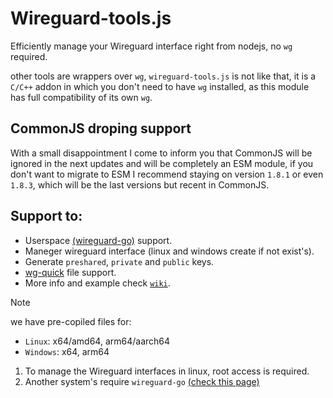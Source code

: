 # Wireguard-tools.js

Efficiently manage your Wireguard interface right from nodejs, no `wg` required.

other tools are wrappers over `wg`, `wireguard-tools.js` is not like that, it is a `C/C++` addon in which you don't need to have `wg` installed, as this module has full compatibility of its own `wg`.

## CommonJS droping support

With a small disappointment I come to inform you that CommonJS will be ignored in the next updates and will be completely an ESM module, if you don't want to migrate to ESM I recommend staying on version `1.8.1` or even `1.8.3`, which will be the last versions but recent in CommonJS.

## Support to:

- Userspace [(wireguard-go)](https://git.zx2c4.com/wireguard-go/about/) support.
- Maneger wireguard interface (linux and windows create if not exist's).
- Generate `preshared`, `private` and `public` keys.
- [wg-quick](https://man7.org/linux/man-pages/man8/wg-quick.8.html) file support.
- More info and example check [`wiki`](https://sirherobrine23.org/Wireguard/Wireguard-tools.js/wiki).

> [!NOTE]
>
> we have pre-copiled files for:
> - `Linux`: x64/amd64, arm64/aarch64
> - `Windows`: x64, arm64
>
> 1. To manage the Wireguard interfaces in linux, root access is required.
> 1. Another system's require `wireguard-go` [(check this page)](https://github.com/WireGuard/wireguard-go)